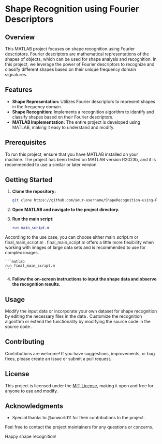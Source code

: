 # Shape Recognition using Fourier Descriptors

## Overview

This MATLAB project focuses on shape recognition using Fourier descriptors. Fourier descriptors are mathematical representations of the shapes of objects, which can be used for shape analysis and recognition. In this project, we leverage the power of Fourier descriptors to recognize and classify different shapes based on their unique frequency domain signatures.

## Features

- **Shape Representation:** Utilizes Fourier descriptors to represent shapes in the frequency domain.
- **Shape Recognition:** Implements a recognition algorithm to identify and classify shapes based on their Fourier descriptors.
- **MATLAB Implementation:** The entire project is developed using MATLAB, making it easy to understand and modify.

## Prerequisites

To run this project, ensure that you have MATLAB installed on your machine. The project has been tested on MATLAB version R2023b, and it is recommended to use a similar or later version.

## Getting Started

1. **Clone the repository:**

    ```bash
    git clone https://github.com/your-username/ShapeRecognition-using-FourierDescriptors.git
    ```

2. **Open MATLAB and navigate to the project directory.**

3. **Run the main script:**

    ```matlab
    run main_script.m
    ```
According to the use case, you can choose either main_script.m or final_main_script.m . final_main_script.m offers a little more flexibility when working with images of large data sets and is recommended to use for complex images.
    
    ```matlab
    run final_main_script.m
    ```
4. **Follow the on-screen instructions to input the shape data and observe the recognition results.**

## Usage

Modify the input data or incorporate your own dataset for shape recognition by editing the necessary files in the data . Customize the recognition algorithm or extend the functionality by modifying the source code in the source code .

## Contributing

Contributions are welcome! If you have suggestions, improvements, or bug fixes, please create an issue or submit a pull request.

## License

This project is licensed under the [MIT License](LICENSE), making it open and free for anyone to use and modify.

## Acknowledgments

- Special thanks to @unworld11 for their contributions to the project.

Feel free to contact the project maintainers for any questions or concerns.

Happy shape recognition!
